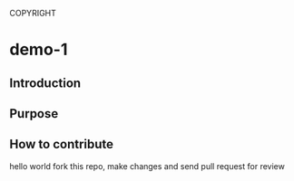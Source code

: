 COPYRIGHT
# demo-1

## Introduction

## Purpose

## How to contribute
hello world
fork this repo, make changes and send pull request for review
